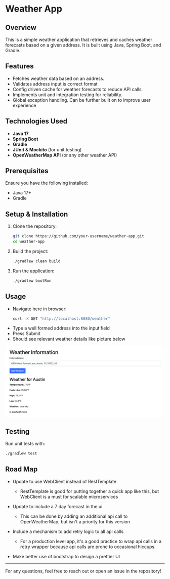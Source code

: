 # Weather App

## Overview
This is a simple weather application that retrieves and caches weather forecasts based on a given address. It is built using Java, Spring Boot, and Gradle. 

## Features
- Fetches weather data based on an address.
- Validates address input is correct format
- Config driven cache for weather forecasts to reduce API calls.
- Implements unit and integration testing for reliability.
- Global exception handling. Can be further built on to improve user experience

## Technologies Used
- **Java 17**
- **Spring Boot**
- **Gradle**
- **JUnit & Mockito** (for unit testing)
- **OpenWeatherMap API** (or any other weather API)

## Prerequisites
Ensure you have the following installed:
- Java 17+
- Gradle

## Setup & Installation
1. Clone the repository:
   ```sh
   git clone https://github.com/your-username/weather-app.git
   cd weather-app
   ```
2. Build the project:
   ```sh
   ./gradlew clean build
   ```
4. Run the application:
   ```sh
   ./gradlew bootRun
   ```

## Usage
- Navigate here in browser:
  ```sh
  curl -X GET "http://localhost:8080/weather"
  ```
- Type a well formed address into the input field 
- Press Submit
- Should see relevant weather details like picture below

![App Screenshot](assets/example.png)


## Testing
Run unit tests with:
```sh
./gradlew test
```

## Road Map

- Update to use WebClient instead of RestTemplate
     - RestTemplate is good for putting together a quick app like this, but WebClient is a must for scalable microservices

- Update to include a 7 day forecast in the ui
     - This can be done by adding an additional api call to OpenWeatherMap, but isn't a priority for this version

- Include a mechanism to add retry logic to all api calls
     - For a production level app, it's a good practice to wrap api calls in a retry wrapper because api calls are prone to occasional hiccups.

- Make better use of bootstrap to design a prettier UI

---

For any questions, feel free to reach out or open an issue in the repository!
